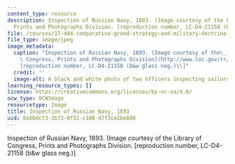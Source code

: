 ```yaml
---
content_type: resource
description: Inspection of Russian Navy, 1893. (Image courtesy of the Library of Congress,
  Prints and Photographs Division. [reproduction number, LC-D4-21158 (b&w glass neg.)]
file: /courses/17-484-comparative-grand-strategy-and-military-doctrine-fall-2004/0a6bdcf33b720f32c108d7f3ce2be800_17-484f04.jpg
file_type: image/jpeg
image_metadata:
  caption: "Inspection of Russian Navy, 1893. (Image courtesy of the\_[Library of\
    \ Congress, Prints and Photographs Division](http://www.loc.gov/rr/print). \\\
    [reproduction number, LC-D4-21158 (b&w glass neg.)\\]"
  credit: ''
  image-alt: A black and white photo of two officers inspecting sailors on deck.
learning_resource_types: []
license: https://creativecommons.org/licenses/by-nc-sa/4.0/
ocw_type: OCWImage
resourcetype: Image
title: Inspection of Russian Navy, 1893
uid: 0a6bdcf3-3b72-0f32-c108-d7f3ce2be800
---
```

Inspection of Russian Navy, 1893. (Image courtesy of the Library of Congress, Prints and Photographs Division. [reproduction number, LC-D4-21158 (b&w glass neg.)]